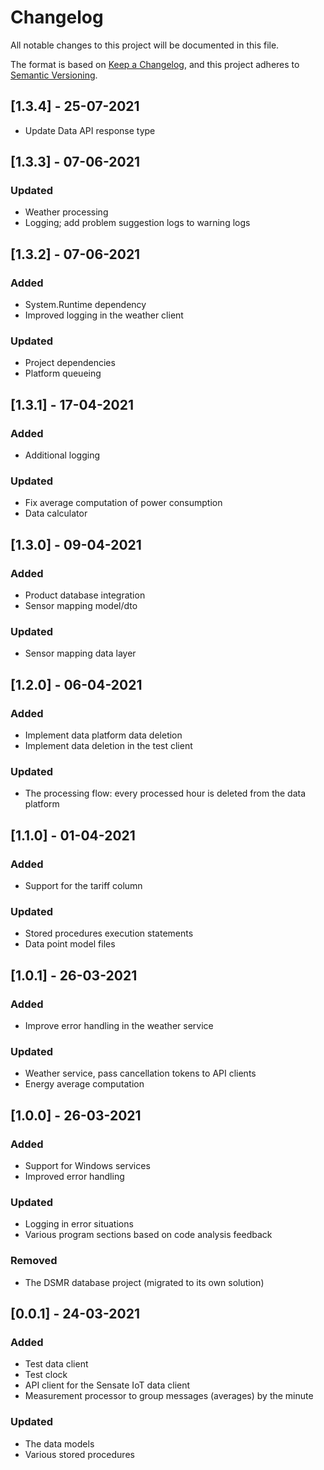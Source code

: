 # Changelog
All notable changes to this project will be documented in this file.

The format is based on [Keep a Changelog](https://keepachangelog.com/en/1.0.0/),
and this project adheres to [Semantic Versioning](https://semver.org/spec/v2.0.0.html).

## [1.3.4] - 25-07-2021
- Update Data API response type

## [1.3.3] - 07-06-2021
### Updated 
- Weather processing
- Logging; add problem suggestion logs to warning logs

## [1.3.2] - 07-06-2021
### Added
- System.Runtime dependency
- Improved logging in the weather client

### Updated
- Project dependencies
- Platform queueing

## [1.3.1] - 17-04-2021
### Added
- Additional logging

### Updated
- Fix average computation of power consumption
- Data calculator

## [1.3.0] - 09-04-2021
### Added
- Product database integration
- Sensor mapping model/dto

### Updated
- Sensor mapping data layer

## [1.2.0] - 06-04-2021
### Added
- Implement data platform data deletion
- Implement data deletion in the test client

### Updated
- The processing flow: every processed hour is deleted from the data platform

## [1.1.0] - 01-04-2021
### Added
- Support for the tariff column

### Updated
- Stored procedures execution statements
- Data point model files

## [1.0.1] - 26-03-2021
### Added
- Improve error handling in the weather service

### Updated
- Weather service, pass cancellation tokens to API clients
- Energy average computation

## [1.0.0] - 26-03-2021
### Added
- Support for Windows services
- Improved error handling

### Updated
- Logging in error situations
- Various program sections based on code analysis feedback

### Removed
- The DSMR database project (migrated to its own solution)

## [0.0.1] - 24-03-2021
### Added
- Test data client
- Test clock
- API client for the Sensate IoT data client
- Measurement processor to group messages (averages) by the minute

### Updated
- The data models
- Various stored procedures
